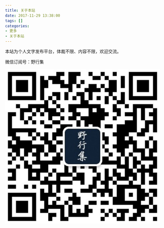 ```yaml
---
title: 关于本站
date: 2017-11-29 13:38:00
tags: []
categories: 
- 更多
- 关于本站
---
```


本站为个人文字发布平台，体裁不限、内容不限，欢迎交流。

微信订阅号：野行集

![](/images/site-info/site-qrcode-wechat.jpeg)
